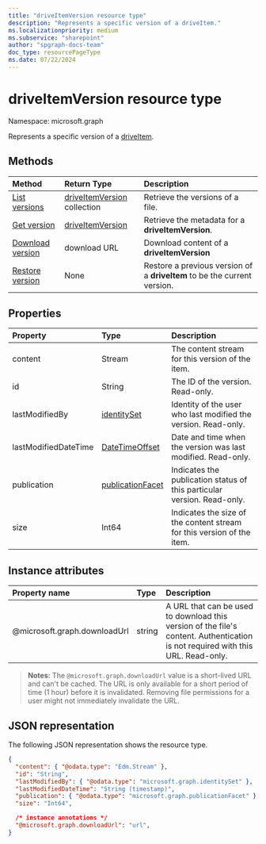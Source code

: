 ```yaml
---
title: "driveItemVersion resource type"
description: "Represents a specific version of a driveItem."
ms.localizationpriority: medium
ms.subservice: "sharepoint"
author: "spgraph-docs-team"
doc_type: resourcePageType
ms.date: 07/22/2024
---
```


# driveItemVersion resource type

Namespace: microsoft.graph

Represents a specific version of a [driveItem](driveitem.md).

## Methods

| Method                                                                       | Return Type | Description |
|:-----------------------------------------------------------------------------|:------------|:-------------|
| [List versions](../api/driveitem-list-versions.md)                           | [driveItemVersion](../resources/driveitemversion.md) collection | Retrieve the versions of a file.|
| [Get version](../api/driveitemversion-get.md)                                | [driveItemVersion](../resources/driveitemversion.md) | Retrieve the metadata for a **driveItemVersion**.|
| [Download version](../api/driveitemversion-get-contents.md)                  | download URL | Download content of a **driveItemVersion** |
| [Restore version](../api/driveitemversion-restore.md)                        | None | Restore a previous version of a **driveItem** to be the current version.|

## Properties

|      Property        |                         Type                         |                               Description                               |
| :------------------- | :--------------------------------------------------- | :---------------------------------------------------------------------- |
| content              | Stream                                               | The content stream for this version of the item.                        |
| id                   | String                                               | The ID of the version. Read-only.                                       |
| lastModifiedBy       | [identitySet](../resources/identityset.md)           | Identity of the user who last modified the version. Read-only.          |
| lastModifiedDateTime | [DateTimeOffset](../resources/timestamp.md)          | Date and time when the version was last modified. Read-only.            |
| publication          | [publicationFacet](../resources/publicationfacet.md) | Indicates the publication status of this particular version. Read-only. |
| size                 | Int64                                                | Indicates the size of the content stream for this version of the item.  |


## Instance attributes

| Property name                     | Type   | Description
|:----------------------------------|:-------|:--------------------------------
| @microsoft.graph.downloadUrl      | string | A URL that can be used to download this version of the file's content. Authentication is not required with this URL. Read-only.

>**Notes:**
>The `@microsoft.graph.downloadUrl` value is a short-lived URL and can't be cached. The URL is only available for a short period of time (1 hour) before it is invalidated.
Removing file permissions for a user might not immediately invalidate the URL.

## JSON representation

The following JSON representation shows the resource type.

<!--{
  "blockType": "resource",
  "baseType": "microsoft.graph.baseItemVersion",
  "@odata.type": "microsoft.graph.driveItemVersion",
  "@type.aka": "oneDrive.driveItemVersion"
}-->

```json
{
  "content": { "@odata.type": "Edm.Stream" },
  "id": "String",
  "lastModifiedBy": { "@odata.type": "microsoft.graph.identitySet" },
  "lastModifiedDateTime": "String (timestamp)",
  "publication": { "@odata.type": "microsoft.graph.publicationFacet" },
  "size": "Int64",

  /* instance annotations */
  "@microsoft.graph.downloadUrl": "url",
}
```


<!-- {
  "type": "#page.annotation",
  "description": "The version facet provides information about the properties of a file version.",
  "keywords": "version,versions,version-history,history",
  "section": "documentation",
  "tocPath": "Facets/Version"
} -->
